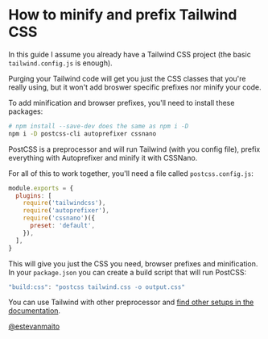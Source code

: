 # How to minify and prefix Tailwind CSS

In this guide I assume you already have a Tailwind CSS project (the basic `tailwind.config.js` is enough).

Purging your Tailwind code will get you just the CSS classes that you're really using, but it won't add broswer specific prefixes nor minify your code.

To add minification and browser prefixes, you'll need to install these packages:

```sh
# npm install --save-dev does the same as npm i -D
npm i -D postcss-cli autoprefixer cssnano
```

PostCSS is a preprocessor and will run Tailwind (with you config file), prefix everything with Autoprefixer and minify it with CSSNano.

For all of this to work together, you'll need a file called `postcss.config.js`:

```js
module.exports = {
  plugins: [
    require('tailwindcss'),
    require('autoprefixer'),
    require('cssnano')({
      preset: 'default',
    }),
  ],
}
```

This will give you just the CSS you need, browser prefixes and minification. In your `package.json` you can create a build script that will run PostCSS:

```js
"build:css": "postcss tailwind.css -o output.css"
```

You can use Tailwind with other preprocessor and [find other setups in the documentation](https://tailwindcss.com/docs/using-with-preprocessors/).

[@estevanmaito](https://twitter.com/estevanmaito)
